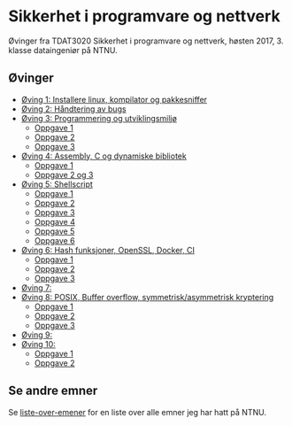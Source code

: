 # Sikkerhet i programvare og nettverk
Øvinger fra TDAT3020 Sikkerhet i programvare og nettverk, høsten 2017, 3. klasse dataingeniør på NTNU.

## Øvinger
- [Øving 1: Installere linux, kompilator og pakkesniffer](Øving%2001)
- [Øving 2: Håndtering av bugs](Øving%2002)
- [Øving 3: Programmering og utviklingsmiljø](Øving%2003)
  - [Oppgave 1](Øving%2003/Oppgave%201)
  - [Oppgave 2](Øving%2003/Oppgave%202%20og%203)
  - [Oppgave 3](Øving%2003/Oppgave%202%20og%203/farge-demo)
- [Øving 4: Assembly, C og dynamiske bibliotek](Øving%2004)
  - [Oppgave 1](Øving%2004/Oppgave%201)
  - [Oppgave 2 og 3](Øving%2004/Oppgave%202%20og%203)
- [Øving 5: Shellscript](Øving%2005)
  - [Oppgave 1](Øving%2005/Oppgave%201)
  - [Oppgave 2](Øving%2005/Oppgave%202)
  - [Oppgave 3](Øving%2005/Oppgave%203)
  - [Oppgave 4](Øving%2005/Oppgave%204)
  - [Oppgave 5](Øving%2005/Oppgave%205)
  - [Oppgave 6](Øving%2005/Oppgave%206)
- [Øving 6: Hash funksjoner, OpenSSL, Docker, CI](Øving%2006)
  - [Oppgave 1](Øving%2006/Oppgave%201)
  - [Oppgave 2](Øving%2006/Oppgave%202)
  - [Oppgave 3](Øving%2006/Oppgave%203)
- [Øving 7: ]()
- [Øving 8: POSIX, Buffer overflow, symmetrisk/asymmetrisk kryptering](Øving%2008)
  - [Oppgave 1](Øving%2008/Oppgave%201)
  - [Oppgave 2](Øving%2008/Oppgave%202)
  - [Oppgave 3](Øving%2008/Oppgave%203)
- [Øving 9: ]()
- [Øving 10: ](Øving%2010)
  - [Oppgave 1](Øving%2010/Oppgave%201)
  - [Oppgave 2](Øving%2010/Oppgave%202)

## Se andre emner
Se [liste-over-emener](https://github.com/Knutakir/liste-over-emner) for en liste over alle emner jeg har hatt på NTNU.
